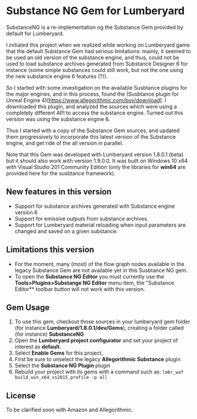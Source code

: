 # Substance NG Gem for Lumberyard

SubstanceNG is a re-implementation og the Substance Gem provided by default for Lumberyard.

I initiated this project when we realized while working on Lumberyard game that the default Substance Gem had serious limitations: mainly, it seemed to be used an old version of the substance engine, and thus, could not be used to load substance archives generated from Substance Designer 6 for instance (some simple substances could still work, but not the one using the new substance engine 6 features (?)).

So I started with some investigation on the available Susbtance plugins for the major engines, and in this process, found the (Susbtance plugin for Unreal Engine 4)[https://www.allegorithmic.com/buy/download]. I downloaded this plugin, and analyzed the sources which were using a completely different API to access the substance engine. Turned out this version was using the substance engine 6.

Thus I started with a copy of the Substance Gem sources, and updated them progressively to incorporate this latest version of the Substance engine, and get ride of the all version in parallel.

Note that this Gem was developed with Lumberyard version 1.8.0.1 (beta) but it should also work with version 1.9.0.0. It was built on Windows 10 x64 with Visual Studio 201 Community Edition (only the libraries for **win64** are provided here for the susbtance framework).

## New features in this version

  * Support for substance archives generated with Substance engine version 6
  * Support for emissive outputs from substance archives.
  * Support for Lumberyard material reloading when input parameters are changed and saved on a given substance.

## Limitations this version

  * For the moment, many (most) of the flow graph nodes available in the legacy Substance Gem are not available yet in this Susbtance NG gem.
  * To open the **Substance NG Editor** you must currently use the **Tools>Plugins>Substange NG Editor** menu item, the "Substance Editor** toolbar button will not work with this version.

## Gem Usage

  1. To use this gem, checkout those sources in your lumberyard gem folder (for instance **Lumberyard/1.8.0.1/dev/Gems**), creating a folder called (for instance) **SubstanceNG**
  1. Open the **Lumberyard project configurator** and set your project of interest as **default**.
  1. Select **Enable Gems** for this project,
  1. First be sure to unselect the legacy **Allegorithmic Substance** plugin
  1. Select the **Substance NG Plugin** plugin
  1. Rebuild your project with its gems with a command such as:
    ```
    lmbr_waf build_win_x64_vs2015_profile -p all
    ```
## License

  To be clarified soon with Amazon and Allegorithmic.
